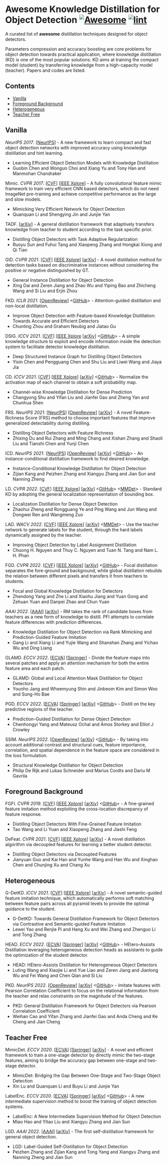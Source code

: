 # Awesome Knowledge Distillation for Object Detection [![Awesome](https://awesome.re/badge.svg)](https://awesome.re) [![lint](https://github.com/LutingWang/awesome-knowledge-distillation-for-object-detection/actions/workflows/lint.yaml/badge.svg)](https://github.com/LutingWang/awesome-knowledge-distillation-for-object-detection/actions/workflows/lint.yaml)

A curated list of **awesome** distillation techniques designed for object detectors.

Parameters compression and accuracy boosting are core problems for object detection towards practical application, where knowledge distillation (KD) is one of the most popular solutions.
KD aims at training the compact model (student) by transferring knowledge from a high-capacity model (teacher).
Papers and codes are listed.

## Contents

- [Vanilla](#vanilla)
- [Foreground Background](#foreground-background)
- [Heterogeneous](#heterogeneous)
- [Teacher Free](#teacher-free)

## Vanilla

*NeurIPS 2017*.
[[NeurIPS](https://proceedings.neurips.cc/paper/2017/hash/e1e32e235eee1f970470a3a6658dfdd5-Abstract.html)]
\- A new framework to learn compact and fast object detection networks with improved accuracy using knowledge distillation and hint learning.

- Learning Efficient Object Detection Models with Knowledge Distillation
- Guobin Chen and Wongun Choi and Xiang Yu and Tony Han and Manmohan Chandraker

Mimic. *CVPR 2017*.
[[CVF](http://openaccess.thecvf.com/content_cvpr_2017/html/Li_Mimicking_Very_Efficient_CVPR_2017_paper.html)]
[[IEEE Xplore](http://ieeexplore.ieee.org/abstract/document/8100259/)]
\- A fully convolutional feature mimic framework to train very efficient CNN based detectors, which do not need ImageNet pre-training and achieve competitive performance as the large and slow models.

- Mimicking Very Efficient Network for Object Detection
- Quanquan Li and Shengying Jin and Junjie Yan

TADF.
[[arXiv](http://arxiv.org/abs/2006.13108)]
\- A general distillation framework that adaptively transfers knowledge from teacher to student  according to the task specific prior.

- Distilling Object Detectors with Task Adaptive Regularization
- Ruoyu Sun and Fuhui Tang and Xiaopeng Zhang and Hongkai Xiong and Qi Tian

GID. *CVPR 2021*.
[[CVF](http://openaccess.thecvf.com/content/CVPR2021/html/Dai_General_Instance_Distillation_for_Object_Detection_CVPR_2021_paper.html)]
[[IEEE Xplore](https://ieeexplore.ieee.org/abstract/document/9577671/)]
[[arXiv](http://arxiv.org/abs/2103.02340)]
\- A novel distillation method for detection tasks based on discriminative instances without considering the positive or negative distinguished by GT.

- General Instance Distillation for Object Detection
- Xing Dai and Zeren Jiang and Zhao Wu and Yiping Bao and Zhicheng Wang and Si Liu and Erjin Zhou

FKD. *ICLR 2021*.
[[OpenReview](https://openreview.net/forum?id=uKhGRvM8QNH)]
<[GitHub](https://github.com/ArchipLab-LinfengZhang/Object-Detection-Knowledge-Distillation-ICLR2021)>
\- Attention-guided distillation and non-local distillation.

- Improve Object Detection with Feature-based Knowledge Distillation: Towards Accurate and Efficient Detectors
- Chunting Zhou and Graham Neubig and Jiatao Gu

DSIG. *ICCV 2021*.
[[CVF](http://openaccess.thecvf.com/content/ICCV2021/html/Chen_Deep_Structured_Instance_Graph_for_Distilling_Object_Detectors_ICCV_2021_paper.html)]
[[IEEE Xplore](https://ieeexplore.ieee.org/abstract/document/9711100/)
[[arXiv](http://arxiv.org/abs/2109.12862)]
<[GitHub](https://github.com/dvlab-research/Dsig)>
\- A simple knowledge structure to exploit and encode information inside the detection system to  facilitate detector knowledge distillation.

- Deep Structured Instance Graph for Distilling Object Detectors
- Yixin Chen and Pengguang Chen and Shu Liu and Liwei Wang and Jiaya Jia

CD. *ICCV 2021*.
[[CVF](http://openaccess.thecvf.com/content/ICCV2021/html/Shu_Channel-Wise_Knowledge_Distillation_for_Dense_Prediction_ICCV_2021_paper.html)]
[[IEEE Xplore](https://ieeexplore.ieee.org/abstract/document/9710762/)]
[[arXiv](http://arxiv.org/abs/2011.13256)]
<[GitHub](https://github.com/irfanICMLL/TorchDistiller/tree/main/SemSeg-distill)>
\- Normalize the activation map of each channel to obtain a soft probability map.

- Channel-wise Knowledge Distillation for Dense Prediction
- Changyong Shu and Yifan Liu and Jianfei Gao and Zheng Yan and Chunhua Shen

FRS. *NeurIPS 2021*.
[[NeurIPS](https://proceedings.neurips.cc/paper/2021/file/29c0c0ee223856f336d7ea8052057753-Paper.pdf)]
[[OpenReview](https://openreview.net/forum?id=_bOfK2k_7R)]
[[arXiv](http://arxiv.org/abs/2111.00674)]
\- A novel Feature-Richness Score (FRS) method to choose important features that improve generalized detectability during distilling.

- Distilling Object Detectors with Feature Richness
- Zhixing Du and Rui Zhang and Ming Chang and Xishan Zhang and Shaoli Liu and Tianshi Chen and Yunji Chen

ICD. *NeurIPS 2021*.
[[NeurIPS](https://proceedings.neurips.cc/paper/2021/file/892c91e0a653ba19df81a90f89d99bcd-Paper.pdf)]
[[OpenReview](https://openreview.net/forum?id=k7aeAz4Vbb)]
[[arXiv](http://arxiv.org/abs/2110.12724)]
<[GitHub](https://github.com/MegEngine/ICD)>
\- An instance-conditional distillation framework to find desired knowledge.

- Instance-Conditional Knowledge Distillation for Object Detection
- Zijian Kang and Peizhen Zhang and Xiangyu Zhang and Jian Sun and Nanning Zheng

LD. *CVPR 2022*.
[[CVF](https://openaccess.thecvf.com/content/CVPR2022/html/Zheng_Localization_Distillation_for_Dense_Object_Detection_CVPR_2022_paper.html)]
[[IEEE Xplore](https://ieeexplore.ieee.org/abstract/document/9878414/)]
[[arXiv](http://arxiv.org/abs/2102.12252)]
<[GitHub](https://github.com/HikariTJU/LD)>
<[MMDet](https://github.com/open-mmlab/mmdetection/tree/master/configs/ld)>
\- Standard KD by adopting the general localization representation of bounding box.

- Localization Distillation for Dense Object Detection
- Zhaohui Zheng and Rongguang Ye and Ping Wang and Jun Wang and Dongwei Ren and Wangmeng Zuo

LAD. *WACV 2022*.
[[CVF](https://openaccess.thecvf.com/content/WACV2022/html/Nguyen_Improving_Object_Detection_by_Label_Assignment_Distillation_WACV_2022_paper.html)]
[[IEEE Xplore](https://ieeexplore.ieee.org/abstract/document/9706993/)]
[[arXiv](http://arxiv.org/abs/2108.10520)]
<[MMDet](https://github.com/open-mmlab/mmdetection/tree/master/configs/lad)>
\- Use the teacher network to generate labels for the student, through the hard labels dynamically  assigned by the teacher.

- Improving Object Detection by Label Assignment Distillation
- Chuong H. Nguyen and Thuy C. Nguyen and Tuan N. Tang and Nam L. H. Phan

FGD. *CVPR 2022*.
[[CVF](https://openaccess.thecvf.com/content/CVPR2022/html/Yang_Focal_and_Global_Knowledge_Distillation_for_Detectors_CVPR_2022_paper.html)]
[[IEEE Xplore](https://ieeexplore.ieee.org/abstract/document/9879869/)]
[[arXiv](http://arxiv.org/abs/2111.11837)]
<[GitHub](https://github.com/yzd-v/FGD)>
\- Focal distillation separates the fore-ground and background, while global distillation rebuilds the relation between different pixels and transfers it from teachers to students.

- Focal and Global Knowledge Distillation for Detectors
- Zhendong Yang and Zhe Li and Xiaohu Jiang and Yuan Gong and Zehuan Yuan and Danpei Zhao and Chun Yuan

*AAAI 2022*.
[[AAAI](https://ojs.aaai.org/index.php/AAAI/article/view/20018)]
[[arXiv](http://arxiv.org/abs/2112.04840)]
\- RM takes the rank of candidate boxes from teachers as a new form of knowledge to distill. PFI attempts to correlate feature differences with prediction differences.

- Knowledge Distillation for Object Detection via Rank Mimicking and Prediction-Guided Feature Imitation
- Gang Li and Xiang Li and Yujie Wang and Shanshan Zhang and Yichao Wu and Ding Liang

GLAMD. *ECCV 2022*.
[[ECVA](https://www.ecva.net/papers/eccv_2022/papers_ECCV/papers/136700456.pdf)]
[[Springer](https://link.springer.com/chapter/10.1007/978-3-031-20080-9_27)]
\- Divide the feature maps into several patches and apply an attention mechanism for both the entire feature area and each patch.

- GLAMD: Global and Local Attention Mask Distillation for Object Detectors
- Younho Jang and Wheemyung Shin and Jinbeom Kim and Simon Woo and Sung-Ho Bae

PGD. *ECCV 2022*.
[[ECVA](https://www.ecva.net/papers/eccv_2022/papers_ECCV/papers/136690123.pdf)]
[[Springer](https://link.springer.com/chapter/10.1007/978-3-031-20077-9_8)]
[[arXiv](http://arxiv.org/abs/2203.05469)]
<[GitHub](https://github.com/ChenhongyiYang/PGD)>
\- Distill on the key predictive regions of the teacher.

- Prediction-Guided Distillation for Dense Object Detection
- Chenhongyi Yang and Mateusz Ochal and Amos Storkey and Elliot J Crowley

SSIM. *NeurIPS 2022*.
[[OpenReview](https://openreview.net/forum?id=O3My0RK9s_R)]
[[arXiv](https://arxiv.org/abs/2211.13133v1)]
<[GitHub](https://github.com/kornia/kornia)>
\- By taking into account additional contrast and structural cues, feature importance, correlation, and spatial dependence in the feature space are considered in the loss formulation.

- Structural Knowledge Distillation for Object Detection
- Philip De Rijk and Lukas Schneider and Marius Cordts and Dariu M Gavrila

## Foreground Background

FGFI. *CVPR 2019*.
[[CVF](http://openaccess.thecvf.com/content_CVPR_2019/html/Wang_Distilling_Object_Detectors_With_Fine-Grained_Feature_Imitation_CVPR_2019_paper.html)]
[[IEEE Xplore](https://ieeexplore.ieee.org/abstract/document/8953432/)]
[[arXiv](http://arxiv.org/abs/1906.03609)]
<[GitHub](https://github.com/twangnh/Distilling-Object-Detectors)>
\- A fine-grained feature imitation method exploiting the cross-location discrepancy of feature response.

- Distilling Object Detectors With Fine-Grained Feature Imitation
- Tao Wang and Li Yuan and Xiaopeng Zhang and Jiashi Feng

DeFeat. *CVPR 2021*.
[[CVF](http://openaccess.thecvf.com/content/CVPR2021/html/Guo_Distilling_Object_Detectors_via_Decoupled_Features_CVPR_2021_paper.html)]
[[IEEE Xplore](https://ieeexplore.ieee.org/abstract/document/9578919/)]
[[arXiv](http://arxiv.org/abs/2103.14475)]
\- A novel distillation algorithm via decoupled features for learning a better student detector.

- Distilling Object Detectors via Decoupled Features
- Jianyuan Guo and Kai Han and Yunhe Wang and Han Wu and Xinghao Chen and Chunjing Xu and Chang Xu

## Heterogeneous

G-DetKD. *ICCV 2021*.
[[CVF](http://openaccess.thecvf.com/content/ICCV2021/html/Yao_G-DetKD_Towards_General_Distillation_Framework_for_Object_Detectors_via_Contrastive_ICCV_2021_paper.html)]
[[IEEE Xplore](https://ieeexplore.ieee.org/abstract/document/9711293/)]
[[arXiv](http://arxiv.org/abs/2108.07482)]
\- A novel semantic-guided feature imitation technique, which automatically performs soft matching between feature pairs across all pyramid levels to provide the optimal guidance to the student.

- G-DetKD: Towards General Distillation Framework for Object Detectors via Contrastive and Semantic-guided Feature Imitation
- Lewei Yao and Renjie Pi and Hang Xu and Wei Zhang and Zhenguo Li and Tong Zhang

HEAD. *ECCV 2022*.
[[ECVA](https://www.ecva.net/papers/eccv_2022/papers_ECCV/papers/136690310.pdf)]
[[Springer](https://link.springer.com/chapter/10.1007/978-3-031-20077-9_19)]
[[arXiv](https://arxiv.org/abs/2207.05345)]
<[GitHub](https://github.com/LutingWang/HEAD)>
\- HEtero-Assists Distillation leveraging heterogeneous detection heads as assistants to guide the optimization of the student detector.

- HEAD: HEtero-Assists Distillation for Heterogeneous Object Detectors
- Luting Wang and Xiaojie Li and Yue Liao and Zeren Jiang and Jianlong Wu and Fei Wang and Chen Qian and Si Liu

PKD. *NeurIPS 2022*.
[[OpenReview](https://openreview.net/forum?id=Q9dj3MzY1o7)]
[[arXiv](https://arxiv.org/abs/2207.02039v2)]
<[GitHub](https://github.com/open-mmlab/mmrazor)>
\- Imitate features with Pearson Correlation Coefficient to focus on the relational information from the teacher and relax constraints on the magnitude of the features.

- PKD: General Distillation Framework for Object Detectors via Pearson Correlation Coefficient
- Weihan Cao and Yifan Zhang and Jianfei Gao and Anda Cheng and Ke Cheng and Jian Cheng

## Teacher Free

MimicDet. *ECCV 2020*.
[[ECVA](https://www.ecva.net/papers/eccv_2020/papers_ECCV/papers/123590528.pdf)]
[[Springer](https://link.springer.com/chapter/10.1007/978-3-030-58568-6_32)]
[[arXiv](http://arxiv.org/abs/2009.11528)]
\- A novel and efficient framework to train a one-stage detector by directly mimic the two-stage features, aiming to bridge the accuracy gap between one-stage and two-stage detector.

- MimicDet: Bridging the Gap Between One-Stage and Two-Stage Object Detection
- Xin Lu and Quanquan Li and Buyu Li and Junjie Yan

LabelEnc. *ECCV 2020*.
[[ECVA](https://www.ecva.net/papers/eccv_2020/papers_ECCV/papers/123700528.pdf)]
[[Springer](https://link.springer.com/chapter/10.1007/978-3-030-58595-2_32)]
[[arXiv](http://arxiv.org/abs/2007.03282)]
<[GitHub](https://github.com/megvii-model/LabelEnc)>
\- A new intermediate supervision method to boost the training of object detection systems.

- LabelEnc: A New Intermediate Supervision Method for Object Detection
- Miao Hao and Yitao Liu and Xiangyu Zhang and Jian Sun

LGD. *AAAI 2022*.
[[AAAI](https://ojs.aaai.org/index.php/AAAI/article/view/20240)]
[[arXiv](http://arxiv.org/abs/2109.11496)]
\- The first self-distillation framework for general object detection.

- LGD: Label-Guided Self-Distillation for Object Detection
- Peizhen Zhang and Zijian Kang and Tong Yang and Xiangyu Zhang and Nanning Zheng and Jian Sun
